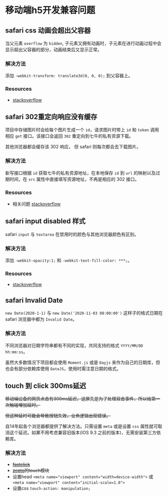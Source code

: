 # 移动端h5开发兼容问题

## safari css 动画会超出父容器

当父元素 `overflow` 为 `hidden`, 子元素又拥有动画时，子元素在进行动画过程中会显示超出父容器的部分，动画结束后又显示正常。

### 解决方法

添加 `-webkit-transform: translate3d(0, 0, 0);` 到父容器上。

### Resources

- [stackoverflow](https://stackoverflow.com/questions/48470833/overflow-not-hidden-while-css-animation-in-safari)

## safari 302重定向响应没有缓存

项目中存储图片时会给每个图片生成一个 `id`，请求图片时带上 `id` 和 `token` 调用相应 `get` 接口。该接口会返回 `302` 重定向到七牛的私有资源下载。

其他浏览器都会缓存该 302 响应， 但 safari 则每次都会去下载图片。

### 解决方法

新写接口根据 `id` 获取七牛的私有资源地址，在本地保存 `id` 到 `url` 的映射以及过期时间，在 `src` 属性中直接填写资源地址，不再是相应的 302 接口。

### Resources

- 相关问题 [stackoverflow](https://stackoverflow.com/questions/54445079/how-to-enable-safari-browser-caching-for-urls-which-are-302-redirects)

## safari input disabled 样式

safari `input` 与 `textarea` 在禁用时的颜色与其他浏览器颜色有区别。

### 解决方法

添加 `-webkit-opacity:1;` 和 `-webkit-text-fill-color: ***;`。

### Resources

- [stackoverflow](https://stackoverflow.com/questions/262158/disabled-input-text-color)

## safari Invalid Date

`new Date(2020-1-1)` 与 `new Date('2020-11-03 08:00:00')` 这样子的格式日期在 safari 浏览器中都为 `Invalid Date`。

### 解决方法

不同浏览器对日期字符串都有不同的实现，共同支持的格式 `YYYY/MM/DD hh:mm:ss`。

虽然大多数情况下项目都会使用 `Moment.js` 或是 `Dayjs` 来作为自己的日期库，但也会有部分依赖库使用 `DateJS`，使用时需注意日期的格式。

## touch 到 click 300ms延迟

~~移动端设备的网页点击有300ms延迟，这原先是为了处理双击事件，所以给第一次触碰增加延时。~~

~~但这种延时可能会导致按钮失效，业务逻辑出现错误。~~

自14年起各个浏览器都提供了解决方法。只需设置 `meta` 或是设置 `css` 属性就可取消这个延迟。如果不用考虑兼容旧版本(IOS 9.3 之前的版本)，无需安装第三方依赖库。

### 解决方法

- ~~[fastclick](https://github.com/ftlabs/fastclick)~~
- ~~[zepto](https://zeptojs.com/)的touch模块~~
- 设置head `<meta name="viewport" content="width=device-width">` 或 `<meta name="viewport" content="initial-scale=1.0">`
- 设置css `touch-action: manipulation;`